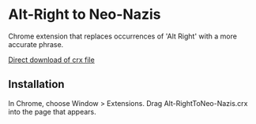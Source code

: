 Alt-Right to Neo-Nazis
=============

Chrome extension that replaces occurrences of 'Alt Right' with a more accurate phrase.

[Direct download of crx file](https://github.com/jimjudd/alt-right-to-racists/blob/master/Alt-RightToNeo-Nazis.crx?raw=true)


Installation
------------

In Chrome, choose Window > Extensions.  Drag Alt-RightToNeo-Nazis.crx into the page that appears.
